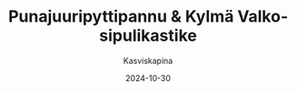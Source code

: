 ---
title: "Punajuuri­pyttipannu & Kylmä Valko­sipuli­kastike"
image: "https://vegaanibotti.lauravuo.me/2024/10/2024-10-30_small.png"
date: 2024-10-30
receipt_url: "https://kasviskapina.fi/reseptit/punajuuripyttipannu"
author: "Kasviskapina"
---